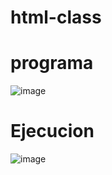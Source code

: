 # html-class

# programa
![image](https://github.com/user-attachments/assets/bbd0b049-3c78-426a-a281-e361b2755234)

# Ejecucion
![image](https://github.com/user-attachments/assets/ebcb6e96-d331-4240-b040-9a66b3b0f773)
